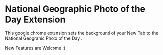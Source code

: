 # National Geographic Photo of the Day Extension

This google chrome extension sets the background of your New Tab to the National Geograhic Photo of the Day . 

New Features are Welcome :)
